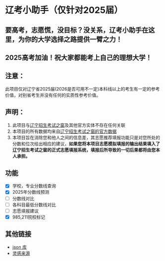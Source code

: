 辽考小助手（仅针对2025届）
====

## 要高考，志愿慌，没目标？没关系，辽考小助手在这里，为你的大学选择之路提供一臂之力！

## 2025高考加油！祝大家都能考上自己的理想大学！

## 注意：

此项目仅对辽宁省2025届(2026是否可用不一定)本科线以上的考生有一定的参考价值，对别省考生并没有任何的实质性参考价值。

## 声明：

1. 此项目与[辽宁招生考试之窗](https://lnzsks.com)及其他官方实体不存在任何关联
2. 本项目的所有数据均来自[辽宁招生考试之窗的官方数据](https://www.lnzsks.com/listinfo/NewsList_1104_1.html)
3. 本项目旨在消除您和他人之间的信息差，其志愿推荐填报功能只是对您所处的分数和位次给出相应的建议，**如果您将本项目志愿模拟填报的输出结果填入了辽宁招生考试之窗的正式志愿填报系统，填报后所导致的一切后果都将由您本人承担。**

## 功能
- [x] 学校，专业分数线查询
- [x] 2025年分数线预测
- [ ] 分数线对比
- [ ] 各科目最低分数线对比
- [ ] 志愿填报建议
- [x] 985,211院校标记

## 其他链接
- [json 库](https://github.com/open-source-parsers/jsoncpp/)
- [灵感来源](https://github.com/cHiLabs-production/985211helper-zj)
